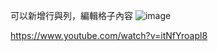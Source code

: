 可以新增行與列，編輯格子內容
![image](https://github.com/s28923520/save_exc/assets/148187817/2d0cfcc0-d852-4ebb-b6c4-95934272730d)

https://www.youtube.com/watch?v=itNfYroapl8
